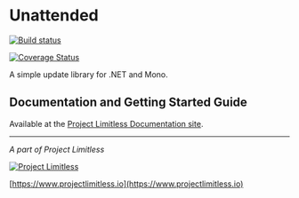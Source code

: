 # Unattended

[![Build status](https://www.projectlimitless.io/badger/unattended/badge)](https://www.projectlimitless.io/badger/unattended)

[![Coverage Status](https://coveralls.io/repos/github/ProjectLimitless/Unattended/badge.svg?branch=master)](https://coveralls.io/github/ProjectLimitless/Unattended?branch=master)

A simple update library for .NET and Mono.

## Documentation and Getting Started Guide

Available at the [Project Limitless Documentation site](https://docs.projectlimitless.io/unattended).

---
*A part of Project Limitless*

[![Project Limitless](https://www.donovansolms.com/downloads/projectlimitless.jpg)](https://www.projectlimitless.io)

[https://www.projectlimitless.io](https://www.projectlimitless.io)
